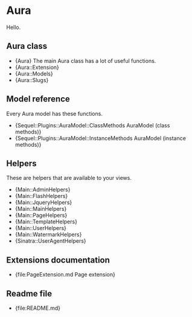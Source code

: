 # Aura

Hello.

## Aura class

- {Aura} The main Aura class has a lot of useful functions.
- {Aura::Extension}
- {Aura::Models}
- {Aura::Slugs}

## Model reference

Every Aura model has these functions.

- {Sequel::Plugins::AuraModel::ClassMethods AuraModel (class methods)}
- {Sequel::Plugins::AuraModel::InstanceMethods AuraModel (instance methods)}

## Helpers

These are helpers that are available to your views.

- {Main::AdminHelpers}
- {Main::FlashHelpers}
- {Main::JqueryHelpers}
- {Main::MainHelpers}
- {Main::PageHelpers}
- {Main::TemplateHelpers}
- {Main::UserHelpers}
- {Main::WatermarkHelpers}
- {Sinatra::UserAgentHelpers}

## Extensions documentation

- {file:PageExtension.md Page extension}

## Readme file

- {file:README.md}
